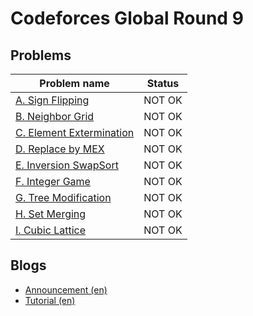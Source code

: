 # Codeforces Global Round 9

## Problems

|Problem name|Status|
|------------|---------|
| [A. Sign Flipping](problems/A._Sign_Flipping.md)|NOT OK|
| [B. Neighbor Grid](problems/B._Neighbor_Grid.md)|NOT OK|
| [C. Element Extermination](problems/C._Element_Extermination.md)|NOT OK|
| [D. Replace by MEX](problems/D._Replace_by_MEX.md)|NOT OK|
| [E. Inversion SwapSort](problems/E._Inversion_SwapSort.md)|NOT OK|
| [F. Integer Game](problems/F._Integer_Game.md)|NOT OK|
| [G. Tree Modification](problems/G._Tree_Modification.md)|NOT OK|
| [H. Set Merging](problems/H._Set_Merging.md)|NOT OK|
| [I. Cubic Lattice](problems/I._Cubic_Lattice.md)|NOT OK|
## Blogs

- [Announcement (en)](blogs/Announcement_(en).md)
- [Tutorial (en)](blogs/Tutorial_(en).md)
